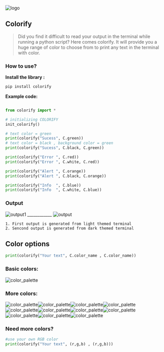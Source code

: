 
![logo](https://raw.githubusercontent.com/mahfuznow/colorify/master/images/icon.jpg) 

## Colorify

>Did you find it difficult to read your output in the terminal while running a python script? Here comes colorify. It will provide you a huge range of color to choose from to print any text in the terminal with color.


### How to use?

**Install the library :**
```bash
pip install colorify

```

**Example code:**
```python

from colorify import *

# initializing COLORIFY
init_colorify()

# text color = green
print(colorify("Sucess", C.green))
# text color = black , background color = green
print(colorify("Sucess", C.black, C.green))

print(colorify("Error ", C.red))
print(colorify("Error ", C.white, C.red))

print(colorify("Alert ", C.orange))
print(colorify("Alert ", C.black, C.orange))

print(colorify("Info  ", C.blue))
print(colorify("Info  ", C.white, C.blue))
```
### Output
![output1](https://raw.githubusercontent.com/mahfuznow/colorify/master/images/output1.JPG) ____________ ![output](https://raw.githubusercontent.com/mahfuznow/colorify/master/images/output2.JPG)


> 
    1. First output is generated from light themed terminal
    2. Sencond output is generated from dark themed terminal 


## Color options

```python
print(colorify("Your text", C.color_name , C.color_name))
```

### Basic colors:
![color_palette](https://raw.githubusercontent.com/mahfuznow/colorify/master/images/color-basic.JPG)


### More colors:
![color_palette](https://raw.githubusercontent.com/mahfuznow/colorify/master/images/color-1.JPG)![color_palette](https://raw.githubusercontent.com/mahfuznow/colorify/master/images/color-2.JPG)![color_palette](https://raw.githubusercontent.com/mahfuznow/colorify/master/images/color-3.JPG)![color_palette](https://raw.githubusercontent.com/mahfuznow/colorify/master/images/color-4.JPG)![color_palette](https://raw.githubusercontent.com/mahfuznow/colorify/master/images/color-5.JPG)![color_palette](https://raw.githubusercontent.com/mahfuznow/colorify/master/images/color-6.JPG)![color_palette](https://raw.githubusercontent.com/mahfuznow/colorify/master/images/color-7.JPG)![color_palette](https://raw.githubusercontent.com/mahfuznow/colorify/master/images/color-8.JPG)![color_palette](https://raw.githubusercontent.com/mahfuznow/colorify/master/images/color-9.JPG)![color_palette](https://raw.githubusercontent.com/mahfuznow/colorify/master/images/color-10.JPG)![color_palette](https://raw.githubusercontent.com/mahfuznow/colorify/master/images/color-11.JPG)

### Need more colors?
```python
#use your own RGB color
print(colorify("Your text", (r,g,b) , (r,g,b)))
```
